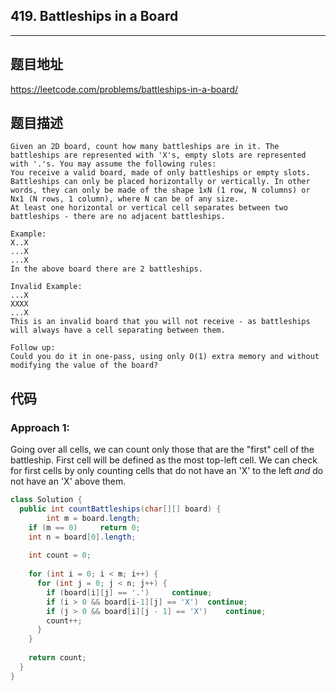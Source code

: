 ## 419. Battleships in a Board

----
## 题目地址

https://leetcode.com/problems/battleships-in-a-board/

## 题目描述
```
Given an 2D board, count how many battleships are in it. The battleships are represented with 'X's, empty slots are represented with '.'s. You may assume the following rules:
You receive a valid board, made of only battleships or empty slots.
Battleships can only be placed horizontally or vertically. In other words, they can only be made of the shape 1xN (1 row, N columns) or Nx1 (N rows, 1 column), where N can be of any size.
At least one horizontal or vertical cell separates between two battleships - there are no adjacent battleships.

Example:
X..X
...X
...X
In the above board there are 2 battleships.

Invalid Example:
...X
XXXX
...X
This is an invalid board that you will not receive - as battleships will always have a cell separating between them.

Follow up:
Could you do it in one-pass, using only O(1) extra memory and without modifying the value of the board?
```

## 代码

### Approach 1:

Going over all cells, we can count only those that are the "first" cell of the battleship. First cell will be defined as the most top-left cell. We can check for first cells by only counting cells that do not have an 'X' to the left *and* do not have an 'X' above them.

```java
class Solution {
  public int countBattleships(char[][] board) {
		int m = board.length;
    if (m == 0)		return 0;
    int n = board[0].length;
    
    int count = 0;
    
    for (int i = 0; i < m; i++) {
      for (int j = 0; j < n; j++) {
        if (board[i][j] == '.')		continue;
        if (i > 0 && board[i-1][j] == 'X')	continue;
        if (j > 0 && board[i][j - 1] == 'X')	continue;
        count++;
      }
    }
    
    return count;
  }
}
```











